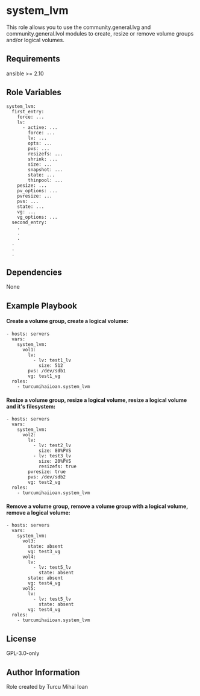 system_lvm
=========

This role allows you to use the community.general.lvg and community.general.lvol modules to create, resize or remove volume groups and/or logical volumes.

Requirements
------------

ansible >= 2.10

Role Variables
--------------

```
system_lvm:
  first_entry:
    force: ...
    lv:
      - active: ...
        force: ...
        lv: ...
        opts: ...
        pvs: ...
        resizefs: ...
        shrink: ...
        size: ...
        snapshot: ...
        state: ...
        thinpool: ...
    pesize: ...
    pv_options: ...
    pvresize: ...
    pvs: ...
    state: ...
    vg: ...
    vg_options: ...
  second_entry:
    .
    .
    .
  .
  .
  .
```

Dependencies
------------

None

Example Playbook
----------------

#### Create a volume group, create a logical volume:
```
- hosts: servers
  vars:
    system_lvm:
      vol1:
        lv:
          - lv: test1_lv
            size: 512
        pvs: /dev/sdb1
        vg: test1_vg
  roles:
    - turcumihaiioan.system_lvm
```

#### Resize a volume group, resize a logical volume, resize a logical volume and it's filesystem:
```
- hosts: servers
  vars:
    system_lvm:
      vol2:
        lv:
          - lv: test2_lv
            size: 80%PVS
          - lv: test3_lv
            size: 20%PVS
            resizefs: true
        pvresize: true
        pvs: /dev/sdb2
        vg: test2_vg
  roles:
    - turcumihaiioan.system_lvm
```

#### Remove a volume group, remove a volume group with a logical volume, remove a logical volume:
```
- hosts: servers
  vars:
    system_lvm:
      vol3:
        state: absent
        vg: test3_vg
      vol4:
        lv:
          - lv: test5_lv
            state: absent
        state: absent
        vg: test4_vg
      vol5:
        lv:
          - lv: test5_lv
            state: absent
        vg: test4_vg
  roles:
    - turcumihaiioan.system_lvm
```

License
-------

GPL-3.0-only

Author Information
------------------

Role created by Turcu Mihai Ioan
